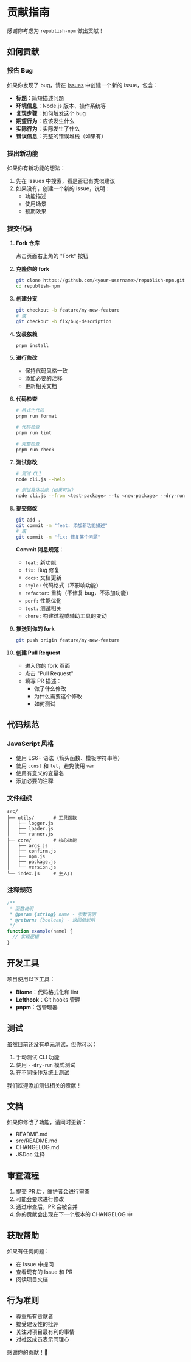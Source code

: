 # 贡献指南

感谢你考虑为 `republish-npm` 做出贡献！

## 如何贡献

### 报告 Bug

如果你发现了 bug，请在 [Issues](https://github.com/wilson_janet/republish-npm/issues) 中创建一个新的 issue，包含：

- **标题**：简短描述问题
- **环境信息**：Node.js 版本、操作系统等
- **复现步骤**：如何触发这个 bug
- **期望行为**：应该发生什么
- **实际行为**：实际发生了什么
- **错误信息**：完整的错误堆栈（如果有）

### 提出新功能

如果你有新功能的想法：

1. 先在 Issues 中搜索，看是否已有类似建议
2. 如果没有，创建一个新的 issue，说明：
   - 功能描述
   - 使用场景
   - 预期效果

### 提交代码

1. **Fork 仓库**

   点击页面右上角的 "Fork" 按钮

2. **克隆你的 fork**

   ```bash
   git clone https://github.com/<your-username>/republish-npm.git
   cd republish-npm
   ```

3. **创建分支**

   ```bash
   git checkout -b feature/my-new-feature
   # 或
   git checkout -b fix/bug-description
   ```

4. **安装依赖**

   ```bash
   pnpm install
   ```

5. **进行修改**

   - 保持代码风格一致
   - 添加必要的注释
   - 更新相关文档

6. **代码检查**

   ```bash
   # 格式化代码
   pnpm run format

   # 代码检查
   pnpm run lint

   # 完整检查
   pnpm run check
   ```

7. **测试修改**

   ```bash
   # 测试 CLI
   node cli.js --help

   # 测试具体功能（如果可以）
   node cli.js --from <test-package> --to <new-package> --dry-run
   ```

8. **提交修改**

   ```bash
   git add .
   git commit -m "feat: 添加新功能描述"
   # 或
   git commit -m "fix: 修复某个问题"
   ```

   **Commit 消息规范**：

   - `feat:` 新功能
   - `fix:` Bug 修复
   - `docs:` 文档更新
   - `style:` 代码格式（不影响功能）
   - `refactor:` 重构（不修复 bug，不添加功能）
   - `perf:` 性能优化
   - `test:` 测试相关
   - `chore:` 构建过程或辅助工具的变动

9. **推送到你的 fork**

   ```bash
   git push origin feature/my-new-feature
   ```

10. **创建 Pull Request**

    - 进入你的 fork 页面
    - 点击 "Pull Request"
    - 填写 PR 描述：
      - 做了什么修改
      - 为什么需要这个修改
      - 如何测试

## 代码规范

### JavaScript 风格

- 使用 ES6+ 语法（箭头函数、模板字符串等）
- 使用 `const` 和 `let`，避免使用 `var`
- 使用有意义的变量名
- 添加必要的注释

### 文件组织

```
src/
├── utils/       # 工具函数
│   ├── logger.js
│   ├── loader.js
│   └── runner.js
├── core/        # 核心功能
│   ├── args.js
│   ├── confirm.js
│   ├── npm.js
│   ├── package.js
│   └── version.js
└── index.js     # 主入口
```

### 注释规范

```javascript
/**
 * 函数说明
 * @param {string} name - 参数说明
 * @returns {boolean} - 返回值说明
 */
function example(name) {
  // 实现逻辑
}
```

## 开发工具

项目使用以下工具：

- **Biome**：代码格式化和 lint
- **Lefthook**：Git hooks 管理
- **pnpm**：包管理器

## 测试

虽然目前还没有单元测试，但你可以：

1. 手动测试 CLI 功能
2. 使用 `--dry-run` 模式测试
3. 在不同操作系统上测试

我们欢迎添加测试相关的贡献！

## 文档

如果你修改了功能，请同时更新：

- README.md
- src/README.md
- CHANGELOG.md
- JSDoc 注释

## 审查流程

1. 提交 PR 后，维护者会进行审查
2. 可能会要求进行修改
3. 通过审查后，PR 会被合并
4. 你的贡献会出现在下一个版本的 CHANGELOG 中

## 获取帮助

如果有任何问题：

- 在 Issue 中提问
- 查看现有的 Issue 和 PR
- 阅读项目文档

## 行为准则

- 尊重所有贡献者
- 接受建设性的批评
- 关注对项目最有利的事情
- 对社区成员表示同理心

感谢你的贡献！🎉
